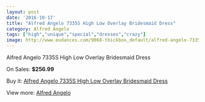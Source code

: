 ```yaml
---
layout: post
date: '2016-10-17'
title: "Alfred Angelo 7335S High Low Overlay Bridesmaid Dress"
category: Alfred Angelo
tags: ["high","unique","special","dresses","crazy"]
image: http://www.eudances.com/9068-thickbox_default/alfred-angelo-7335s-high-low-overlay-bridesmaid-dress.jpg
---
```

Alfred Angelo 7335S High Low Overlay Bridesmaid Dress

On Sales: **$256.99**
<a href="https://www.eudances.com/en/alfred-angelo/3049-alfred-angelo-7335s-high-low-overlay-bridesmaid-dress.html"><amp-img layout="responsive" width="600" height="600" src="//www.eudances.com/9068-thickbox_default/alfred-angelo-7335s-high-low-overlay-bridesmaid-dress.jpg" alt="Alfred Angelo 7335S High Low Overlay Bridesmaid Dress 0" /></a>
<a href="https://www.eudances.com/en/alfred-angelo/3049-alfred-angelo-7335s-high-low-overlay-bridesmaid-dress.html"><amp-img layout="responsive" width="600" height="600" src="//www.eudances.com/9069-thickbox_default/alfred-angelo-7335s-high-low-overlay-bridesmaid-dress.jpg" alt="Alfred Angelo 7335S High Low Overlay Bridesmaid Dress 1" /></a>

Buy it: [Alfred Angelo 7335S High Low Overlay Bridesmaid Dress](https://www.eudances.com/en/alfred-angelo/3049-alfred-angelo-7335s-high-low-overlay-bridesmaid-dress.html "Alfred Angelo 7335S High Low Overlay Bridesmaid Dress")

View more: [Alfred Angelo](https://www.eudances.com/en/51-alfred-angelo "Alfred Angelo")